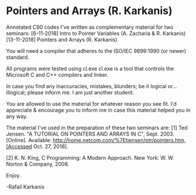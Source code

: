 # Pointers and Arrays (R. Karkanis)

Annotated C90 codes I've written as complementary material for two seminars:
[6-11-2018] Intro to Pointer Variables (A. Zacharia & R. Karkanis)
[13-11-2018] Pointers and Arrays (R. Karkanis)

You will need a compiler that adheres to the ISO/IEC 9899:1990 (or newer) standard.

All programs were tested using cl.exe
cl.exe is a tool that controls the Microsoft C and C++ compilers and linker.

In case you find any inaccuracies, mistakes, blunders; be it logical or... illogical;
please inform me. I am just another student.

You are allowed to use the material for whatever reason you see fit.
I'd appreciate & encourage you to inform me in case this material helped you in any way.

The material I've used in the preparation of these two seminars are:
[1] Ted Jensen. "A TUTORIAL ON POINTERS AND ARRAYS IN C", Sept. 2003. [Online]. Available: http://home.netcom.com/%7Etjensen/ptr/pointers.htm,[Accessed Oct. 27, 2018].

[2] K. N. King, C Programming: A Modern Approach. New York: W. W. Norton & Company, 2008.


Enjoy.

-Rafail Karkanis
